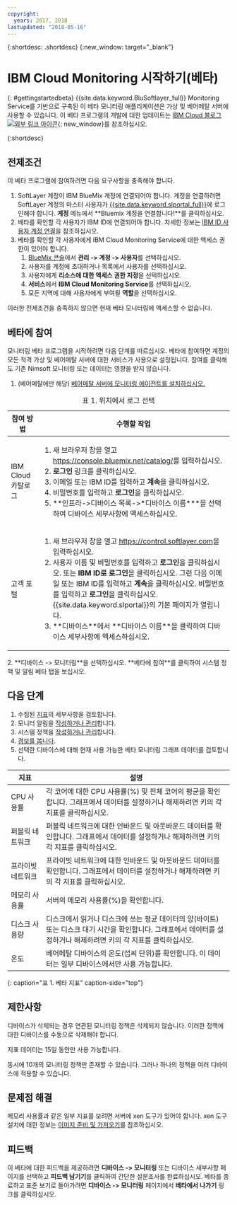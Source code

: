 ```yaml
---
copyright:
  years: 2017, 2018
lastupdated: "2018-05-16"
---
```


{:shortdesc: .shortdesc}
{:new_window: target="_blank"}
# IBM Cloud Monitoring 시작하기(베타)

{: #gettingstartedbeta}
{{site.data.keyword.BluSoftlayer_full}} Monitoring Service를 기반으로 구축된 이 베타 모니터링 애플리케이션은 가상 및 베어메탈 서버에 사용할 수 있습니다. 이 베타 프로그램의 개발에 대한 업데이트는 [IBM Cloud 블로그 ![외부 링크 아이콘](../../icons/launch-glyph.svg "외부 링크 아이콘")](https://www.ibm.com/blogs/bluemix/2017/12/beta-release-new-vsi-monitoring-tool-ibm-cloud/){: new_window}를 참조하십시오.

{:shortdesc}

## 전제조건

이 베타 프로그램에 참여하려면 다음 요구사항을 충족해야 합니다.
1. SoftLayer 계정이 IBM BlueMix 계정에 연결되어야 합니다. 계정을 연결하려면 SoftLayer 계정의 마스터 사용자가 [{{site.data.keyword.slportal_full}}](https://control.softlayer.com)에 로그인해야 합니다. **계정** 메뉴에서 **Bluemix 계정을 연결합니다!**를 클릭하십시오.
2. 베타를 확인할 각 사용자가 IBM ID에 연결되어야 합니다. 자세한 정보는 [IBM ID 사용자 계정 연결](../../account/softlayerlink.html#link_customer_accounts)을 참조하십시오.
3. 베타를 확인할 각 사용자에게 IBM Cloud Monitoring Service에 대한 액세스 권한이 있어야 합니다. 
   1. [BlueMix 콘솔](https://console.bluemix.net)에서 **관리 -> 계정 -> 사용자**를 선택하십시오.
   2. 사용자를 계정에 초대하거나 목록에서 사용자를 선택하십시오.
   3. 사용자에게 **리소스에 대한 액세스 권한 지정**을 선택하십시오.
   4. **서비스**에서 **IBM Cloud Monitoring Service**를 선택하십시오. 
   5. 모든 지역에 대해 사용자에게 부여될 **역할**을 선택하십시오.

이러한 전제조건을 충족하지 않으면 현재 베타 모니터링에 액세스할 수 없습니다.


## 베타에 참여 

모니터링 베타 프로그램을 시작하려면 다음 단계를 따르십시오. 베타에 참여하면 계정의 모든 적격 가상 및 베어메탈 서버에 대한 서비스가 사용으로 설정됩니다. 참여를 클릭해도 기존 Nimsoft 모니터링 또는 데이터는 영향을 받지 않습니다.
1. (베어메탈에만 해당) [베어메탈 서버에 모니터링 에이전트를 설치하십시오.](install_observer.html) 
<table>
   <CAPTION>표 1. 위치에서 로그 선택</CAPTION>
   <THEAD>
   <TR>
   <th>참여 방법</th>
   <th>수행할 작업</th>
   </TR>
   </THEAD>
   <TBODY>
   <tr>
   <td>IBM Cloud 카탈로그</td>
   <td>
   <ol>
   <li>새 브라우저 창을 열고 <a href="https://console.bluemix.net/catalog/">https://console.bluemix.net/catalog/</a>를 입력하십시오.</li>
   <li><b>로그인</b> 링크를 클릭하십시오. </li>
   <li>이메일 또는 IBM ID를 입력하고 <b>계속</b>을 클릭하십시오.</li>
   <li>비밀번호를 입력하고 <b>로그인</b>을 클릭하십시오.</li>
   <li>**인프라->디바이스 목록->*디바이스 이름***을 선택하여 디바이스 세부사항에 액세스하십시오.</li>
   </ol>
   </td>
   </tr>
   <tr>
   <td>고객 포털</td>
   <td>
   <ol>
   <li>새 브라우저 창을 열고 <a href="https://control.softlayer.com">https://control.softlayer.com</a>을 입력하십시오.</li>
   <li>사용자 이름 및 비밀번호를 입력하고 <b>로그인</b>을 클릭하십시오. 또는 <b>IBM ID로 로그인</b>을 클릭하십시오. 그런 다음 이메일 또는 IBM ID를 입력하고 <b>계속</b>을 클릭하십시오. 비밀번호를 입력하고 <b>로그인</b>을 클릭하십시오. {{site.data.keyword.slportal}}의 기본 페이지가 열립니다.</li>
     <li>**디바이스**에서 **디바이스 이름**을 클릭하여 디바이스 세부사항에 액세스하십시오.</li>
   </ol>
   </td>
   </tr>
   </TBODY>
  </table>
2. **디바이스 -> 모니터링**을 선택하십시오. **베타에 참여**를 클릭하여 시스템 정책 및 알림 베타 탭을 보십시오.

## 다음 단계
1. 수집된 [지표](metrics.html)의 세부사항을 검토합니다.
2. 모니터 알림을 [작성하거나 관리](create_notification.html)합니다.
3. 시스템 정책을 [작성하거나 관리](create_policy.html)합니다.
4. [경보를 봅니다](view_alerts.html).
5. 선택한 디바이스에 대해 현재 사용 가능한 베타 모니터링 그래프 데이터를 검토합니다.

|지표                                                     |설명                                        |
| --------------------------------------------------------- | --------------------------------------------------- |
|CPU 사용률                                                 | 각 코어에 대한 CPU 사용률(%) 및 전체 코어의 평균을 확인합니다. 그래프에서 데이터를 설정하거나 해제하려면 키의 각 지표를 클릭하십시오.
|퍼블릭 네트워크                                            | 퍼블릭 네트워크에 대한 인바운드 및 아웃바운드 데이터를 확인합니다. 그래프에서 데이터를 설정하거나 해제하려면 키의 각 지표를 클릭하십시오.                |
|프라이빗 네트워크                                          | 프라이빗 네트워크에 대한 인바운드 및 아웃바운드 데이터를 확인합니다. 그래프에서 데이터를 설정하거나 해제하려면 키의 각 지표를 클릭하십시오.                |
|메모리 사용률                                              | 서버의 메모리 사용률(%)을 확인합니다.             |
|디스크 사용량                                              | 디스크에서 읽거나 디스크에 쓰는 평균 데이터의 양(바이트) 또는 디스크 대기 시간을 확인합니다. 그래프에서 데이터를 설정하거나 해제하려면 키의 각 지표를 클릭하십시오. |
|온도                                                       | 베어메탈 디바이스의 온도(섭씨 단위)를 확인합니다. 이 데이터는 일부 디바이스에서만 사용 가능합니다.
{: caption="표 1. 베타 지표" caption-side="top"}   

## 제한사항 
디바이스가 삭제되는 경우 연관된 모니터링 정책은 삭제되지 않습니다. 이러한 정책에 대한 디바이스를 수동으로 삭제해야 합니다.

지표 데이터는 15일 동안만 사용 가능합니다.

동시에 10개의 모니터링 정책만 존재할 수 있습니다. 그러나 하나의 정책을 여러 디바이스에 적용할 수 있습니다.

## 문제점 해결
메모리 사용률과 같은 일부 지표를 보려면 서버에 xen 도구가 있어야 합니다. xen 도구 설치에 대한 정보는 [이미지 준비 및 가져오기](../image-templates/import-image.html#preparing-and-importing-images)를 참조하십시오.

## 피드백 
이 베타에 대한 피드백을 제공하려면 **디바이스 -> 모니터링** 또는 디바이스 세부사항 페이지를 선택하고 **피드백 남기기**를 클릭하여 간단한 설문조사를 완료하십시오. 베타를 종료하고 표준 보기로 돌아가려면 **디바이스 -> 모니터링** 페이지에서 **베타에서 나가기** 링크를 클릭하십시오.



